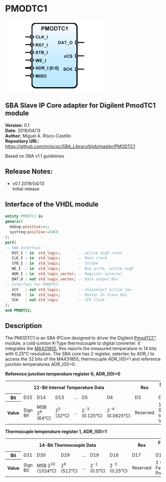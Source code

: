 PMODTC1
=======
![](image.png)

SBA Slave IP Core adapter for Digilent PmodTC1 module
-----------------------------------------------------

**Version:** 0.1  
**Date:** 2019/04/13  
**Author:** Miguel A. Risco-Castillo  
**Repository URL:** <https://github.com/mriscoc/SBA_Library/blob/master/PMODTC1>  

Based on SBA v1.1 guidelines

Release Notes:
--------------

- v0.1 2019/04/13  
  Initial release

Interface of the VHDL module
----------------------------

```vhdl
entity PMODTC1 is
generic(
  debug:positive:=1;
  sysfreq:positive:=50E6
);
port(
-- SBA Interface
   RST_I : in  std_logic;        -- active high reset
   CLK_I : in  std_logic;        -- Main clock
   STB_I : in  std_logic;        -- Strobe
   WE_I  : in  std_logic;        -- Bus write, active high
   ADR_I : in  std_logic_vector; -- Register selector
   DAT_O : out std_logic_vector; -- Data output Bus
-- Interface for PMODTC1
   nCS   : out std_logic;        -- chipselect active low
   MISO  : in  std_logic;        -- Master In Slave Out
   SCK   : out std_logic         -- SPI Clock
);
end PMODTC1; 
```
Description
-----------
The PMODTC1 is an SBA IPCore designed to driver the Digilent [PmodTC1™] module,
a cold-juntion K-Type thermocouple to digital converter. It integrates the [MAX31855],
this reports the measured temperature in 14 bits with 0.25°C resolution.
The SBA core has 2 register, selectec by  ADR_I to access the 32 bits of the
MAX31855, thermocuple ADR_I(0)=1 and reference junction temperatures ADR_I(0)=0.

[MAX31855]:MAX31855.pdf
[PmodTC1™]:pmodtc1_rm.pdf

**Reference junction temperature register 0, ADR_I(0)=0**
<table width="95%">
	<tbody>
	<tr>
	    <th colspan="7">  12-Bit Internal Temperature Data  </th><th>  Res  </th><th>  SCV Bit  </th><th>  SCG Bit  </th><th>  OC  Bit  </th>
	</tr>
	<tr>
		<th>  Bit  </th><td>  D15  </td><td>  D14  </td><td>  D13  </td><td>  …  </td><td>  D5  </td><td>  D4  </td><td>  D3  </td><td>  D2  </td><td>  D1  </td><td>  D0  </td>
	</tr>
	<tr>
		<th>  Value  </th><td>  Sign Bit  </td><td>  MSB 2<sup>6</sup> (64°C)  </td><td>  2<sup>5</sup> (32°C)  </td><td>  …  </td><td>  2<sup>-3</sup> (0.125°C)  </td><td>  2<sup>-4</sup> (0.0625°C)  </td><td>  Reserved  </td><td>  1 = Short to Vcc  </td><td>  1 = Short to GND </td><td>  1 = Open Circuit  </td>
	</tr>
</tbody></table>
   
>>   
   
**Thermocuple temperature register 1, ADR_I(0)=1**
<table width="95%">
	<tbody>
	<tr>
	    <th colspan="7">  14-Bit Thermocouple Data  </th><th>  Res  </th><th>  Fault Bit  </th>
	</tr>
	<tr>
		<th>  Bit  </th><td>  D31  </td><td>  D30  </td><td>  D29  </td><td>  …  </td><td>  D19  </td><td>  D18  </td><td>  D17  </td><td>  D16  </td>
	</tr>
	<tr>
		<th>  Value  </th><td>  Sign Bit  </td><td>  MSB 2<sup>10</sup> (1024°C)  </td><td>  2<sup>9</sup> (512°C)  </td><td>  …  </td><td>  2<sup>-1</sup> (0.5°C)  </td><td>  2<sup>-2</sup> (0.25°C)  </td><td>  Reserved  </td><td>  1 = Fault Present  </td>
	</tr>
</tbody></table>

